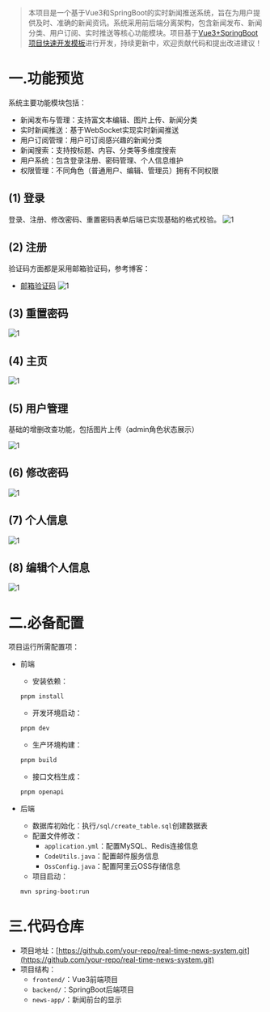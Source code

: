 
> 本项目是一个基于Vue3和SpringBoot的实时新闻推送系统，旨在为用户提供及时、准确的新闻资讯。系统采用前后端分离架构，包含新闻发布、新闻分类、用户订阅、实时推送等核心功能模块。项目基于[Vue3+SpringBoot项目快速开发模板](https://gitee.com/fspStudy/quick-develop-template)进行开发，持续更新中，欢迎贡献代码和提出改进建议！

# 一.功能预览

系统主要功能模块包括：

- 新闻发布与管理：支持富文本编辑、图片上传、新闻分类
- 实时新闻推送：基于WebSocket实现实时新闻推送
- 用户订阅管理：用户可订阅感兴趣的新闻分类
- 新闻搜索：支持按标题、内容、分类等多维度搜索
- 用户系统：包含登录注册、密码管理、个人信息维护
- 权限管理：不同角色（普通用户、编辑、管理员）拥有不同权限

## (1) 登录

登录、注册、修改密码、重置密码表单后端已实现基础的格式校验。
![1](assert/1.jpg)


## (2) 注册

验证码方面都是采用邮箱验证码，参考博客：

- [邮箱验证码](https://blog.csdn.net/m0_66570338/article/details/128994951)
![1](assert/2.jpg)


## (3) 重置密码
![1](assert/3.jpg)

## (4) 主页
![1](assert/4.jpg)


## (5) 用户管理

基础的增删改查功能，包括图片上传（admin角色状态展示）

![1](assert/5.jpg)


## (6) 修改密码
![1](assert/6.jpg)


## (7) 个人信息
![1](assert/7.jpg)

## (8) 编辑个人信息
![1](assert/8.jpg)


# 二.必备配置

项目运行所需配置项：

- 前端
  - 安装依赖：
  ```bash
  pnpm install
  ```
  - 开发环境启动：
  ```bash
  pnpm dev
  ```
  - 生产环境构建：
  ```bash
  pnpm build
  ```
  - 接口文档生成：
  ```bash
  pnpm openapi
  ```

- 后端
  - 数据库初始化：执行`/sql/create_table.sql`创建数据表
  - 配置文件修改：
    - `application.yml`：配置MySQL、Redis连接信息
    - `CodeUtils.java`：配置邮件服务信息
    - `OssConfig.java`：配置阿里云OSS存储信息
  - 项目启动：
  ```bash
  mvn spring-boot:run
  ```

# 三.代码仓库

- 项目地址：[https://github.com/your-repo/real-time-news-system.git](https://github.com/your-repo/real-time-news-system.git)
- 项目结构：
  - `frontend/`：Vue3前端项目
  - `backend/`：SpringBoot后端项目
  - `news-app/`：新闻前台的显示